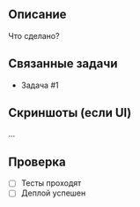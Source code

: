 ## Описание
Что сделано?

## Связанные задачи
- Задача #1

## Скриншоты (если UI)
...

## Проверка
- [ ] Тесты проходят
- [ ] Деплой успешен
